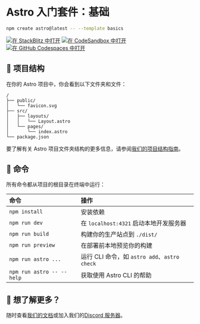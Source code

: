 # Astro 入门套件：基础

```sh
npm create astro@latest -- --template basics
```

[![在 StackBlitz 中打开](https://developer.stackblitz.com/img/open_in_stackblitz.svg)](https://stackblitz.com/github/withastro/astro/tree/latest/examples/basics)
[![在 CodeSandbox 中打开](https://assets.codesandbox.io/github/button-edit-lime.svg)](https://codesandbox.io/p/sandbox/github/withastro/astro/tree/latest/examples/basics)
[![在 GitHub Codespaces 中打开](https://github.com/codespaces/badge.svg)](https://codespaces.new/withastro/astro?devcontainer_path=.devcontainer/basics/devcontainer.json)


## 🚀 项目结构

在你的 Astro 项目中，你会看到以下文件夹和文件：

```text
/
├── public/
│   └── favicon.svg
├── src/
│   ├── layouts/
│   │   └── Layout.astro
│   └── pages/
│       └── index.astro
└── package.json
```

要了解有关 Astro 项目文件夹结构的更多信息，请参阅[我们的项目结构指南](https://docs.astro.build/zh-cn/basics/project-structure/)。

## 🧞 命令

所有命令都从项目的根目录在终端中运行：

| 命令                     | 操作                                             |
| :---------------------- | :----------------------------------------------- |
| `npm install`           | 安装依赖                                          |
| `npm run dev`           | 在 `localhost:4321` 启动本地开发服务器            |
| `npm run build`         | 构建你的生产站点到 `./dist/`                      |
| `npm run preview`       | 在部署前本地预览你的构建                          |
| `npm run astro ...`     | 运行 CLI 命令，如 `astro add`、`astro check`      |
| `npm run astro -- --help` | 获取使用 Astro CLI 的帮助                       |

## 👀 想了解更多？

随时查看[我们的文档](https://docs.astro.build/zh-cn)或加入我们的[Discord 服务器](https://astro.build/chat)。
